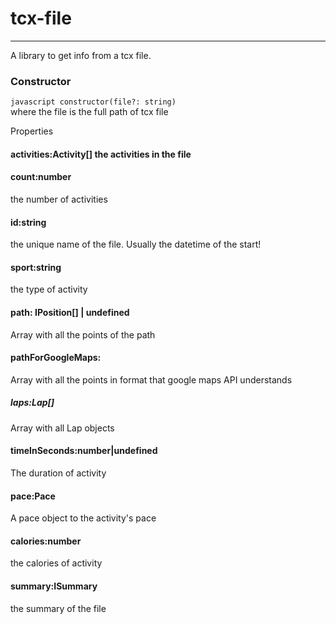 
# tcx-file
  
---  
A library to get info from a tcx file.

### Constructor
```javascript constructor(file?: string) ```  
where the file is the full path of tcx file

Properties
#### activities:Activity[] the activities in the file
#### count:number
the number of activities
#### id:string
the unique name of the file. Usually the datetime of the start!
#### sport:string
the type of activity
#### path: IPosition[] | undefined
Array with all the points of the path
#### pathForGoogleMaps:
Array with all the points in format that google maps API understands
##### laps:Lap[]
Array with all Lap objects
#### timeInSeconds:number|undefined
The duration of activity
#### pace:Pace
A pace object to the activity's pace
#### calories:number
the calories of activity
#### summary:ISummary
the summary of the file

